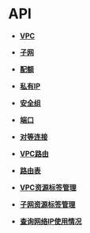 # API<a name="vpc_api_0000"></a>

-   **[VPC](VPC.md)**  

-   **[子网](子网.md)**  

-   **[配额](配额.md)**  

-   **[私有IP](私有IP.md)**  

-   **[安全组](安全组.md)**  

-   **[端口](端口.md)**  

-   **[对等连接](对等连接.md)**  

-   **[VPC路由](VPC路由.md)**  

-   **[路由表](路由表.md)**  

-   **[VPC资源标签管理](VPC资源标签管理.md)**  

-   **[子网资源标签管理](子网资源标签管理.md)**  

-   **[查询网络IP使用情况](查询网络IP使用情况.md)**  



